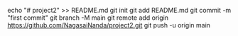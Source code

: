 echo "# project2" >> README.md
git init
git add README.md
git commit -m "first commit"
git branch -M main
git remote add origin https://github.com/NagasaiNanda/project2.git
git push -u origin main
